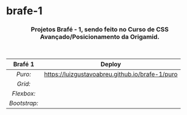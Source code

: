 # brafe-1

<div align="center">
 
 ### Projetos **Brafé - 1**, sendo feito no Curso de CSS Avançado/Posicionamento da Origamid. 
 <br>
 
|**Brafé 1**|**Deploy**|
|:---:|---|
|*Puro:*|https://luizgustavoabreu.github.io/brafe-1/puro|
|*Grid:*| |
|*Flexbox:*| |
|*Bootstrap:*| |
 
 </div>
